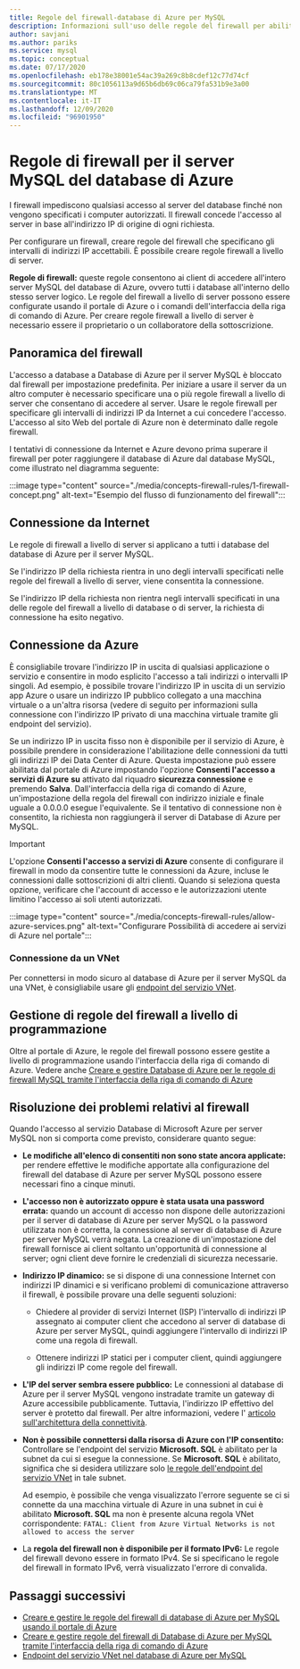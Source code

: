 ```yaml
---
title: Regole del firewall-database di Azure per MySQL
description: Informazioni sull'uso delle regole del firewall per abilitare le connessioni al database di Azure per il server MySQL.
author: savjani
ms.author: pariks
ms.service: mysql
ms.topic: conceptual
ms.date: 07/17/2020
ms.openlocfilehash: eb178e38001e54ac39a269c8b8cdef12c77d74cf
ms.sourcegitcommit: 80c1056113a9d65b6db69c06ca79fa531b9e3a00
ms.translationtype: MT
ms.contentlocale: it-IT
ms.lasthandoff: 12/09/2020
ms.locfileid: "96901950"
---
```

# <a name="azure-database-for-mysql-server-firewall-rules"></a>Regole di firewall per il server MySQL del database di Azure
I firewall impediscono qualsiasi accesso al server del database finché non vengono specificati i computer autorizzati. Il firewall concede l'accesso al server in base all'indirizzo IP di origine di ogni richiesta.

Per configurare un firewall, creare regole del firewall che specificano gli intervalli di indirizzi IP accettabili. È possibile creare regole firewall a livello di server.

**Regole di firewall:** queste regole consentono ai client di accedere all'intero server MySQL del database di Azure, ovvero tutti i database all'interno dello stesso server logico. Le regole del firewall a livello di server possono essere configurate usando il portale di Azure o i comandi dell'interfaccia della riga di comando di Azure. Per creare regole firewall a livello di server è necessario essere il proprietario o un collaboratore della sottoscrizione.

## <a name="firewall-overview"></a>Panoramica del firewall
L'accesso a database a Database di Azure per il server MySQL è bloccato dal firewall per impostazione predefinita. Per iniziare a usare il server da un altro computer è necessario specificare una o più regole firewall a livello di server che consentano di accedere al server. Usare le regole firewall per specificare gli intervalli di indirizzi IP da Internet a cui concedere l'accesso. L'accesso al sito Web del portale di Azure non è determinato dalle regole firewall.

I tentativi di connessione da Internet e Azure devono prima superare il firewall per poter raggiungere il database di Azure dal database MySQL, come illustrato nel diagramma seguente:

:::image type="content" source="./media/concepts-firewall-rules/1-firewall-concept.png" alt-text="Esempio del flusso di funzionamento del firewall":::

## <a name="connecting-from-the-internet"></a>Connessione da Internet
Le regole di firewall a livello di server si applicano a tutti i database del database di Azure per il server MySQL.

Se l'indirizzo IP della richiesta rientra in uno degli intervalli specificati nelle regole del firewall a livello di server, viene consentita la connessione.

Se l'indirizzo IP della richiesta non rientra negli intervalli specificati in una delle regole del firewall a livello di database o di server, la richiesta di connessione ha esito negativo.

## <a name="connecting-from-azure"></a>Connessione da Azure
È consigliabile trovare l'indirizzo IP in uscita di qualsiasi applicazione o servizio e consentire in modo esplicito l'accesso a tali indirizzi o intervalli IP singoli. Ad esempio, è possibile trovare l'indirizzo IP in uscita di un servizio app Azure o usare un indirizzo IP pubblico collegato a una macchina virtuale o a un'altra risorsa (vedere di seguito per informazioni sulla connessione con l'indirizzo IP privato di una macchina virtuale tramite gli endpoint del servizio). 

Se un indirizzo IP in uscita fisso non è disponibile per il servizio di Azure, è possibile prendere in considerazione l'abilitazione delle connessioni da tutti gli indirizzi IP dei Data Center di Azure. Questa impostazione può essere abilitata dal portale di Azure impostando l'opzione **Consenti l'accesso a servizi di Azure** **su** attivato dal riquadro **sicurezza connessione** e premendo **Salva**. Dall'interfaccia della riga di comando di Azure, un'impostazione della regola del firewall con indirizzo iniziale e finale uguale a 0.0.0.0 esegue l'equivalente. Se il tentativo di connessione non è consentito, la richiesta non raggiungerà il server di Database di Azure per MySQL.

> [!IMPORTANT]
> L'opzione **Consenti l'accesso a servizi di Azure** consente di configurare il firewall in modo da consentire tutte le connessioni da Azure, incluse le connessioni dalle sottoscrizioni di altri clienti. Quando si seleziona questa opzione, verificare che l'account di accesso e le autorizzazioni utente limitino l'accesso ai soli utenti autorizzati.
> 

:::image type="content" source="./media/concepts-firewall-rules/allow-azure-services.png" alt-text="Configurare Possibilità di accedere ai servizi di Azure nel portale":::

### <a name="connecting-from-a-vnet"></a>Connessione da un VNet
Per connettersi in modo sicuro al database di Azure per il server MySQL da una VNet, è consigliabile usare gli [endpoint del servizio VNet](./concepts-data-access-and-security-vnet.md). 

## <a name="programmatically-managing-firewall-rules"></a>Gestione di regole del firewall a livello di programmazione
Oltre al portale di Azure, le regole del firewall possono essere gestite a livello di programmazione usando l'interfaccia della riga di comando di Azure. Vedere anche [Creare e gestire Database di Azure per le regole di firewall MySQL tramite l'interfaccia della riga di comando di Azure](./howto-manage-firewall-using-cli.md)

## <a name="troubleshooting-firewall-issues"></a>Risoluzione dei problemi relativi al firewall
Quando l'accesso al servizio Database di Microsoft Azure per server MySQL non si comporta come previsto, considerare quanto segue:

* **Le modifiche all'elenco di consentiti non sono state ancora applicate:** per rendere effettive le modifiche apportate alla configurazione del firewall del database di Azure per server MySQL possono essere necessari fino a cinque minuti.

* **L'accesso non è autorizzato oppure è stata usata una password errata:** quando un account di accesso non dispone delle autorizzazioni per il server di database di Azure per server MySQL o la password utilizzata non è corretta, la connessione al server di database di Azure per server MySQL verrà negata. La creazione di un'impostazione del firewall fornisce ai client soltanto un'opportunità di connessione al server; ogni client deve fornire le credenziali di sicurezza necessarie.

* **Indirizzo IP dinamico:** se si dispone di una connessione Internet con indirizzi IP dinamici e si verificano problemi di comunicazione attraverso il firewall, è possibile provare una delle seguenti soluzioni:

   * Chiedere al provider di servizi Internet (ISP) l'intervallo di indirizzi IP assegnato ai computer client che accedono al server di database di Azure per server MySQL, quindi aggiungere l'intervallo di indirizzi IP come una regola di firewall.

   * Ottenere indirizzi IP statici per i computer client, quindi aggiungere gli indirizzi IP come regole del firewall.

* **L'IP del server sembra essere pubblico:** Le connessioni al database di Azure per il server MySQL vengono instradate tramite un gateway di Azure accessibile pubblicamente. Tuttavia, l'indirizzo IP effettivo del server è protetto dal firewall. Per altre informazioni, vedere l' [articolo sull'architettura della connettività](concepts-connectivity-architecture.md). 

* **Non è possibile connettersi dalla risorsa di Azure con l'IP consentito:** Controllare se l'endpoint del servizio **Microsoft. SQL** è abilitato per la subnet da cui si esegue la connessione. Se **Microsoft. SQL** è abilitato, significa che si desidera utilizzare solo [le regole dell'endpoint del servizio VNet](concepts-data-access-and-security-vnet.md) in tale subnet.

   Ad esempio, è possibile che venga visualizzato l'errore seguente se ci si connette da una macchina virtuale di Azure in una subnet in cui è abilitato **Microsoft. SQL** ma non è presente alcuna regola VNet corrispondente:  `FATAL: Client from Azure Virtual Networks is not allowed to access the server`

* La **regola del firewall non è disponibile per il formato IPv6:** Le regole del firewall devono essere in formato IPv4. Se si specificano le regole del firewall in formato IPv6, verrà visualizzato l'errore di convalida.

## <a name="next-steps"></a>Passaggi successivi

* [Creare e gestire le regole del firewall di database di Azure per MySQL usando il portale di Azure](./howto-manage-firewall-using-portal.md)
* [Creare e gestire regole del firewall di Database di Azure per MySQL tramite l'interfaccia della riga di comando di Azure](./howto-manage-firewall-using-cli.md)
* [Endpoint del servizio VNet nel database di Azure per MySQL](./concepts-data-access-and-security-vnet.md)
